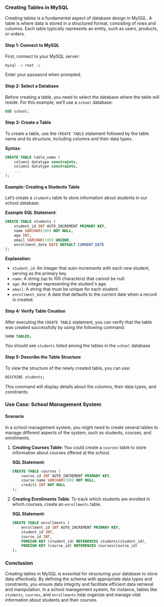 ### Creating Tables in MySQL

Creating tables is a fundamental aspect of database design in MySQL. A table is where data is stored in a structured format, consisting of rows and columns. Each table typically represents an entity, such as users, products, or orders.

#### Step 1: Connect to MySQL

First, connect to your MySQL server:

```bash
mysql -u root -p
```

Enter your password when prompted.

#### Step 2: Select a Database

Before creating a table, you need to select the database where the table will reside. For this example, we’ll use a `school` database:

```sql
USE school;
```

#### Step 3: Create a Table

To create a table, use the `CREATE TABLE` statement followed by the table name and its structure, including columns and their data types.

**Syntax**:
```sql
CREATE TABLE table_name (
    column1 datatype constraints,
    column2 datatype constraints,
    ...
);
```

#### Example: Creating a Students Table

Let’s create a `students` table to store information about students in our school database.

**Example SQL Statement**:
```sql
CREATE TABLE students (
    student_id INT AUTO_INCREMENT PRIMARY KEY,
    name VARCHAR(100) NOT NULL,
    age INT,
    email VARCHAR(100) UNIQUE,
    enrollment_date DATE DEFAULT CURRENT_DATE
);
```

**Explanation**:
- `student_id`: An integer that auto-increments with each new student, serving as the primary key.
- `name`: A string (up to 100 characters) that cannot be null.
- `age`: An integer representing the student's age.
- `email`: A string that must be unique for each student.
- `enrollment_date`: A date that defaults to the current date when a record is created.

#### Step 4: Verify Table Creation

After executing the `CREATE TABLE` statement, you can verify that the table was created successfully by using the following command:

```sql
SHOW TABLES;
```

You should see `students` listed among the tables in the `school` database.

#### Step 5: Describe the Table Structure

To view the structure of the newly created table, you can use:

```sql
DESCRIBE students;
```

This command will display details about the columns, their data types, and constraints.

### Use Case: School Management System

#### Scenario

In a school management system, you might need to create several tables to manage different aspects of the system, such as students, courses, and enrollments.

1. **Creating Courses Table**:
   You could create a `courses` table to store information about courses offered at the school.

   **SQL Statement**:
   ```sql
   CREATE TABLE courses (
       course_id INT AUTO_INCREMENT PRIMARY KEY,
       course_name VARCHAR(100) NOT NULL,
       credits INT NOT NULL
   );
   ```

2. **Creating Enrollments Table**:
   To track which students are enrolled in which courses, create an `enrollments` table.

   **SQL Statement**:
   ```sql
   CREATE TABLE enrollments (
       enrollment_id INT AUTO_INCREMENT PRIMARY KEY,
       student_id INT,
       course_id INT,
       FOREIGN KEY (student_id) REFERENCES students(student_id),
       FOREIGN KEY (course_id) REFERENCES courses(course_id)
   );
   ```

### Conclusion

Creating tables in MySQL is essential for structuring your database to store data effectively. By defining the schema with appropriate data types and constraints, you ensure data integrity and facilitate efficient data retrieval and manipulation. In a school management system, for instance, tables like `students`, `courses`, and `enrollments` help organize and manage vital information about students and their courses.
